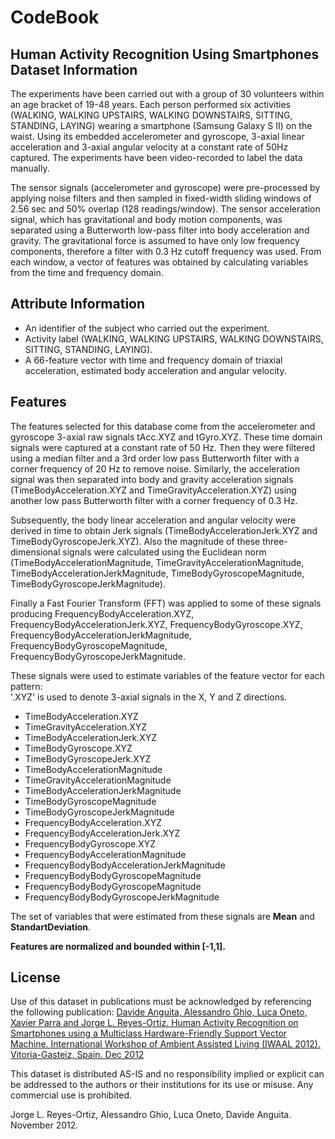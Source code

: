 # CodeBook
## Human Activity Recognition Using Smartphones Dataset Information
The experiments have been carried out with a group of 30 volunteers within an age bracket of 19-48 years. Each person performed six activities (WALKING, WALKING UPSTAIRS, WALKING DOWNSTAIRS, SITTING, STANDING, LAYING) wearing a smartphone (Samsung Galaxy S II) on the waist. Using its embedded accelerometer and gyroscope, 3-axial linear acceleration and 3-axial angular velocity at a constant rate of 50Hz captured. The experiments have been video-recorded to label the data manually. 

The sensor signals (accelerometer and gyroscope) were pre-processed by applying noise filters and then sampled in fixed-width sliding windows of 2.56 sec and 50% overlap (128 readings/window). The sensor acceleration signal, which has gravitational and body motion components, was separated using a Butterworth low-pass filter into body acceleration and gravity. The gravitational force is assumed to have only low frequency components, therefore a filter with 0.3 Hz cutoff frequency was used. From each window, a vector of features was obtained by calculating variables from the time and frequency domain.

## Attribute Information
- An identifier of the subject who carried out the experiment.
- Activity label (WALKING, WALKING UPSTAIRS, WALKING DOWNSTAIRS, SITTING, STANDING, LAYING).
- A 66-feature vector with time and frequency domain of triaxial acceleration, estimated body acceleration and angular velocity. 

## Features
The features selected for this database come from the accelerometer and gyroscope 3-axial raw signals tAcc.XYZ and tGyro.XYZ. These time domain signals were captured at a constant rate of 50 Hz. Then they were filtered using a median filter and a 3rd order low pass Butterworth filter with a corner frequency of 20 Hz to remove noise. Similarly, the acceleration signal was then separated into body and gravity acceleration signals (TimeBodyAcceleration.XYZ and TimeGravityAcceleration.XYZ) using another low pass Butterworth filter with a corner frequency of 0.3 Hz. 

Subsequently, the body linear acceleration and angular velocity were derived in time to obtain Jerk signals (TimeBodyAccelerationJerk.XYZ and TimeBodyGyroscopeJerk.XYZ). Also the magnitude of these three-dimensional signals were calculated using the Euclidean norm (TimeBodyAccelerationMagnitude, TimeGravityAccelerationMagnitude, TimeBodyAccelerationJerkMagnitude, TimeBodyGyroscopeMagnitude, TimeBodyGyroscopeJerkMagnitude). 

Finally a Fast Fourier Transform (FFT) was applied to some of these signals producing FrequencyBodyAcceleration.XYZ, FrequencyBodyAccelerationJerk.XYZ, FrequencyBodyGyroscope.XYZ, FrequencyBodyAccelerationJerkMagnitude, FrequencyBodyGyroscopeMagnitude, FrequencyBodyGyroscopeJerkMagnitude. 

These signals were used to estimate variables of the feature vector for each pattern:  
'.XYZ' is used to denote 3-axial signals in the X, Y and Z directions.

- TimeBodyAcceleration.XYZ
- TimeGravityAcceleration.XYZ
- TimeBodyAccelerationJerk.XYZ
- TimeBodyGyroscope.XYZ
- TimeBodyGyroscopeJerk.XYZ
- TimeBodyAccelerationMagnitude
- TimeGravityAccelerationMagnitude                      
- TimeBodyAccelerationJerkMagnitude                      
- TimeBodyGyroscopeMagnitude               
- TimeBodyGyroscopeJerkMagnitude                          
- FrequencyBodyAcceleration.XYZ
- FrequencyBodyAccelerationJerk.XYZ
- FrequencyBodyGyroscope.XYZ
- FrequencyBodyAccelerationMagnitude
- FrequencyBodyBodyAccelerationJerkMagnitude
- FrequencyBodyBodyGyroscopeMagnitude
- FrequencyBodyBodyGyroscopeMagnitude
- FrequencyBodyBodyGyroscopeJerkMagnitude

The set of variables that were estimated from these signals are **Mean** and **StandartDeviation**.

**Features are normalized and bounded within [-1,1].**


## License
Use of this dataset in publications must be acknowledged by referencing the following publication: 
[Davide Anguita, Alessandro Ghio, Luca Oneto, Xavier Parra and Jorge L. Reyes-Ortiz. Human Activity Recognition on Smartphones using a Multiclass Hardware-Friendly Support Vector Machine. International Workshop of Ambient Assisted Living (IWAAL 2012). Vitoria-Gasteiz, Spain. Dec 2012](http://archive.ics.uci.edu/ml/datasets/Human+Activity+Recognition+Using+Smartphones#)

This dataset is distributed AS-IS and no responsibility implied or explicit can be addressed to the authors or their institutions for its use or misuse. Any commercial use is prohibited.

Jorge L. Reyes-Ortiz, Alessandro Ghio, Luca Oneto, Davide Anguita. November 2012.
